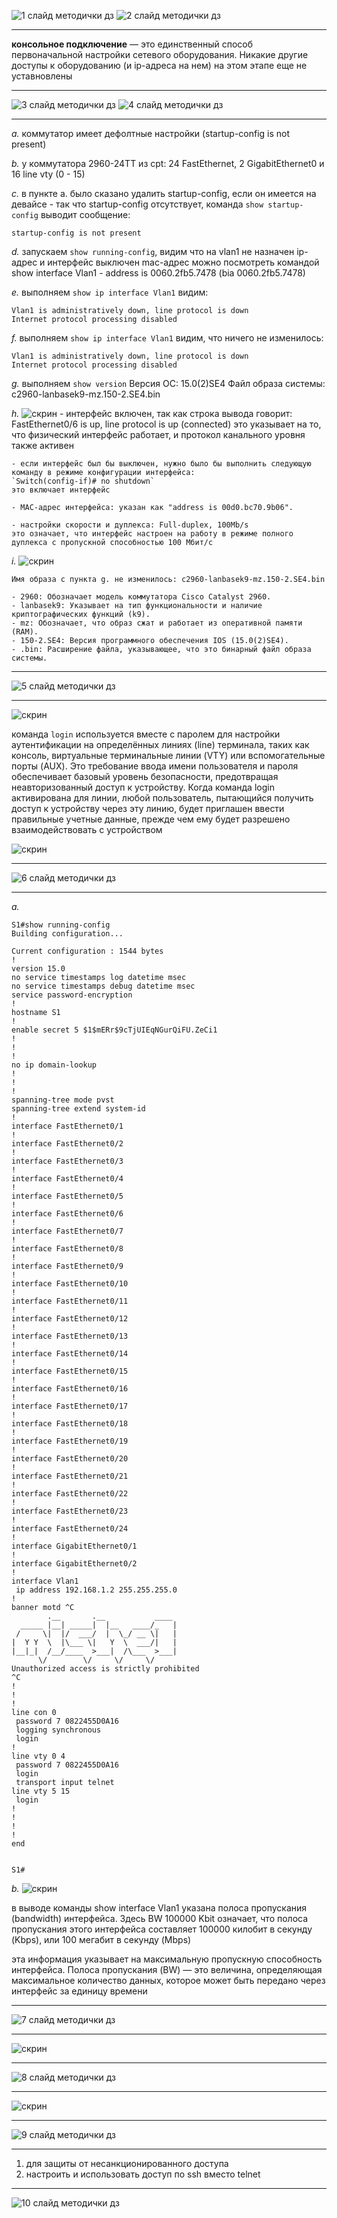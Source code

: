 

![1 слайд методички дз](images/01/01.png)
![2 слайд методички дз](images/01/02.png)

---

**консольное подключение** — это единственный способ первоначальной настройки сетевого оборудования. Никакие другие доступы к оборудованию (и ip-адреса на нем) на этом этапе еще не уставновлены

---

![3 слайд методички дз](images/01/03.png)
![4 слайд методички дз](images/01/04.png)

---

*a.* коммутатор имеет дефолтные настройки (startup-config is not present)

*b.* у коммутатора 2960-24TT из cpt: 24 FastEthernet, 2 GigabitEthernet0 и 16 line vty (0 - 15)

*c.* в пункте а. было сказано удалить startup-config, если он имеется на девайсе - так что startup-config отсутствует,
    команда `show startup-config` выводит сообщение:

    startup-config is not present

*d.* запускаем `show running-config`, видим что на vlan1 не назначен ip-адрес и интерфейс выключен
    mac-адрес можно посмотреть командой show interface Vlan1 - address is 0060.2fb5.7478 (bia 0060.2fb5.7478)

*e.* выполняем `show ip interface Vlan1`
    видим:

    Vlan1 is administratively down, line protocol is down
    Internet protocol processing disabled

*f.* выполняем `show ip interface Vlan1`
    видим, что ничего не изменилось:
    
    Vlan1 is administratively down, line protocol is down
    Internet protocol processing disabled
    

*g.* выполняем `show version`
    Версия ОС: 15.0(2)SE4
    Файл образа системы: c2960-lanbasek9-mz.150-2.SE4.bin

*h.* ![скрин](images/01/a/1-h.png)
    - интерфейс включен, так как строка вывода говорит:
    FastEthernet0/6 is up, line protocol is up (connected)
    это указывает на то, что физический интерфейс работает, и протокол канального уровня также активен

    - если интерфейс был бы выключен, нужно было бы выполнить следующую команду в режиме конфигурации интерфейса:
    `Switch(config-if)# no shutdown`
    это включает интерфейс

    - MAC-адрес интерфейса: указан как "address is 00d0.bc70.9b06".

    - настройки скорости и дуплекса: Full-duplex, 100Mb/s
    это означает, что интерфейс настроен на работу в режиме полного дуплекса с пропускной способностью 100 Мбит/с

*i.* ![скрин](images/01/a/1-i.png)

    Имя образа с пункта g. не изменилось: c2960-lanbasek9-mz.150-2.SE4.bin

    - 2960: Обозначает модель коммутатора Cisco Catalyst 2960.
    - lanbasek9: Указывает на тип функциональности и наличие криптографических функций (k9).
    - mz: Обозначает, что образ сжат и работает из оперативной памяти (RAM).
    - 150-2.SE4: Версия программного обеспечения IOS (15.0(2)SE4).
    - .bin: Расширение файла, указывающее, что это бинарный файл образа системы.  

---

![5 слайд методички дз](images/01/05.png)

---

![скрин](images/01/a/2-1.png)

команда `login` используется вместе с паролем для настройки аутентификации на определённых линиях (line) терминала, таких как консоль, виртуальные терминальные линии (VTY) или вспомогательные порты (AUX). Это требование ввода имени пользователя и пароля обеспечивает базовый уровень безопасности, предотвращая неавторизованный доступ к устройству. Когда команда login активирована для линии, любой пользователь, пытающийся получить доступ к устройству через эту линию, будет приглашен ввести правильные учетные данные, прежде чем ему будет разрешено взаимодействовать с устройством

![скрин](images/01/a/2-2.png)

---

![6 слайд методички дз](images/01/06.png)

---

*a.*
```
S1#show running-config
Building configuration...

Current configuration : 1544 bytes
!
version 15.0
no service timestamps log datetime msec
no service timestamps debug datetime msec
service password-encryption
!
hostname S1
!
enable secret 5 $1$mERr$9cTjUIEqNGurQiFU.ZeCi1
!
!
!
no ip domain-lookup
!
!
!
spanning-tree mode pvst
spanning-tree extend system-id
!
interface FastEthernet0/1
!
interface FastEthernet0/2
!
interface FastEthernet0/3
!
interface FastEthernet0/4
!
interface FastEthernet0/5
!
interface FastEthernet0/6
!
interface FastEthernet0/7
!
interface FastEthernet0/8
!
interface FastEthernet0/9
!
interface FastEthernet0/10
!
interface FastEthernet0/11
!
interface FastEthernet0/12
!
interface FastEthernet0/13
!
interface FastEthernet0/14
!
interface FastEthernet0/15
!
interface FastEthernet0/16
!
interface FastEthernet0/17
!
interface FastEthernet0/18
!
interface FastEthernet0/19
!
interface FastEthernet0/20
!
interface FastEthernet0/21
!
interface FastEthernet0/22
!
interface FastEthernet0/23
!
interface FastEthernet0/24
!
interface GigabitEthernet0/1
!
interface GigabitEthernet0/2
!
interface Vlan1
 ip address 192.168.1.2 255.255.255.0
!
banner motd ^C
        .__       .__           ____ 
  _____ |__| _____|  |__   ____/_   |
 /     \|  |/  ___/  |  \_/ __ \|   |
|  Y Y  \  |\___ \|   Y  \  ___/|   |
|__|_|  /__/____  >___|  /\___  >___|
      \/        \/     \/     \/     
Unauthorized access is strictly prohibited
^C
!
!
!
line con 0
 password 7 0822455D0A16
 logging synchronous
 login
!
line vty 0 4
 password 7 0822455D0A16
 login
 transport input telnet
line vty 5 15
 login
!
!
!
!
end


S1#
```

*b.*
![скрин](images/01/a/3-1-b.png)

в выводе команды show interface Vlan1 указана полоса пропускания (bandwidth) интерфейса. Здесь BW 100000 Kbit означает, что полоса пропускания этого интерфейса составляет 100000 килобит в секунду (Kbps), или 100 мегабит в секунду (Mbps)

эта информация указывает на максимальную пропускную способность интерфейса. Полоса пропускания (BW) — это величина, определяющая максимальное количество данных, которое может быть передано через интерфейс за единицу времени

---

![7 слайд методички дз](images/01/07.png)

---

![скрин](images/01/a/3-2.png)

---

![8 слайд методички дз](images/01/08.png)

---

![скрин](images/01/a/3-3.png)

---

![9 слайд методички дз](images/01/09.png)

---

1. для защиты от несанкционированного доступа
2. настроить и использовать доступ по ssh вместо telnet

---

![10 слайд методички дз](images/01/10.png)